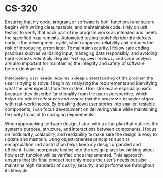 # CS-320

Ensuring that my code, program, or software is both functional and secure begins with writing clear, testable, and maintainable code. I rely on unit testing to verify that each part of my program works as intended and meets the specified requirements. Automated testing tools help identify defects early in the development cycle, which improves reliability and reduces the risk of introducing errors later. To maintain security, I follow safe coding practices such as validating input, managing data responsibly, and avoiding hard-coded credentials. Regular testing, peer reviews, and code analysis are also important for maintaining the integrity and safety of software before deployment.

Interpreting user needs requires a deep understanding of the problem the user is trying to solve. I begin by analyzing the requirements and identifying what the user expects from the system. User stories are especially useful because they describe functionality from the user’s perspective, which helps me prioritize features and ensure that the program’s behavior aligns with real-world needs. By breaking down user stories into smaller, testable components, I can focus development on delivering value while maintaining flexibility to adapt to changing requirements.

When approaching software design, I start with a clear plan that outlines the system’s purpose, structure, and interactions between components. I focus on modularity, scalability, and readability to make sure the design is easy to update and maintain. Using object-oriented principles such as encapsulation and abstraction helps keep my design organized and efficient. I also incorporate testing into the design phase by thinking about how each function will be verified once implemented. This approach ensures that the final product not only meets the user’s needs but also maintains high standards of quality, security, and performance throughout its lifecycle.
